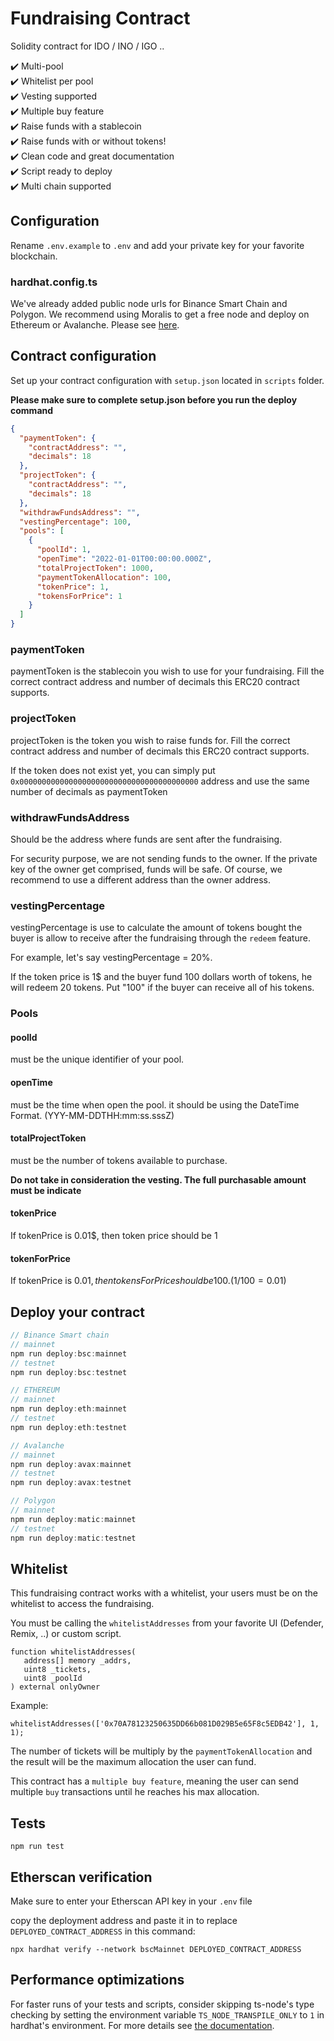 # Fundraising Contract

Solidity contract for IDO / INO / IGO ..

✔️ Multi-pool  
✔️ Whitelist per pool  
✔️ Vesting supported  
✔️ Multiple buy feature  
✔️ Raise funds with a stablecoin  
✔️ Raise funds with or without tokens!  
✔️ Clean code and great documentation  
✔️ Script ready to deploy  
✔️ Multi chain supported

## Configuration

Rename `.env.example` to `.env` and add your private key for your favorite blockchain.

### hardhat.config.ts

We've already added public node urls for Binance Smart Chain and Polygon.
We recommend using Moralis to get a free node and deploy on Ethereum or Avalanche. Please see [here](https://docs.moralis.io/speedy-nodes/connecting-to-rpc-nodes/connect-to-eth-node).

## Contract configuration

Set up your contract configuration with `setup.json` located in `scripts` folder.

**Please make sure to complete setup.json before you run the deploy command**

```json
{
  "paymentToken": {
    "contractAddress": "",
    "decimals": 18
  },
  "projectToken": {
    "contractAddress": "",
    "decimals": 18
  },
  "withdrawFundsAddress": "",
  "vestingPercentage": 100,
  "pools": [
    {
      "poolId": 1,
      "openTime": "2022-01-01T00:00:00.000Z",
      "totalProjectToken": 1000,
      "paymentTokenAllocation": 100,
      "tokenPrice": 1,
      "tokensForPrice": 1
    }
  ]
}
```

### paymentToken

paymentToken is the stablecoin you wish to use for your fundraising. Fill the correct contract address and number of decimals this ERC20 contract supports.

### projectToken

projectToken is the token you wish to raise funds for. Fill the correct contract address and number of decimals this ERC20 contract supports.

If the token does not exist yet, you can simply put `0x0000000000000000000000000000000000000000` address and use the same number of decimals as paymentToken

### withdrawFundsAddress

Should be the address where funds are sent after the fundraising.

For security purpose, we are not sending funds to the owner. If the private key of the owner get comprised, funds will be safe. Of course, we recommend to use a different address than the owner address.

### vestingPercentage

vestingPercentage is use to calculate the amount of tokens bought the buyer is allow to receive after the fundraising through the `redeem` feature.

For example, let's say vestingPercentage = 20%.

If the token price is 1$ and the buyer fund 100 dollars worth of tokens, he will redeem 20 tokens.
Put "100" if the buyer can receive all of his tokens.

### Pools

#### poolId

must be the unique identifier of your pool.

#### openTime

must be the time when open the pool. it should be using the DateTime Format. (YYY-MM-DDTHH:mm:ss.sssZ)

#### totalProjectToken

must be the number of tokens available to purchase.

**Do not take in consideration the vesting. The full purchasable amount must be indicate**

#### tokenPrice

If tokenPrice is 0.01$, then token price should be 1

#### tokenForPrice

If tokenPrice is 0.01$, then tokensForPrice should be 100. (1 / 100 = 0.01$)

## Deploy your contract

```javascript
// Binance Smart chain
// mainnet
npm run deploy:bsc:mainnet
// testnet
npm run deploy:bsc:testnet

// ETHEREUM
// mainnet
npm run deploy:eth:mainnet
// testnet
npm run deploy:eth:testnet

// Avalanche
// mainnet
npm run deploy:avax:mainnet
// testnet
npm run deploy:avax:testnet

// Polygon
// mainnet
npm run deploy:matic:mainnet
// testnet
npm run deploy:matic:testnet
```

## Whitelist

This fundraising contract works with a whitelist, your users must be on the whitelist to access the fundraising.

You must be calling the `whitelistAddresses` from your favorite UI (Defender, Remix, ..) or custom script.

```solidity
function whitelistAddresses(
   address[] memory _addrs,
   uint8 _tickets,
   uint8 _poolId
) external onlyOwner
```

Example:

```solidity
whitelistAddresses(['0x70A78123250635DD66b081D029B5e65F8c5EDB42'], 1, 1);
```

The number of tickets will be multiply by the `paymentTokenAllocation` and the result will be the maximum allocation the user can fund.

This contract has a `multiple buy feature`, meaning the user can send multiple `buy` transactions until he reaches his max allocation.

## Tests

```shell
npm run test
```

## Etherscan verification

Make sure to enter your Etherscan API key in your `.env` file

copy the deployment address and paste it in to replace `DEPLOYED_CONTRACT_ADDRESS` in this command:

```shell
npx hardhat verify --network bscMainnet DEPLOYED_CONTRACT_ADDRESS
```

## Performance optimizations

For faster runs of your tests and scripts, consider skipping ts-node's type checking by setting the environment variable `TS_NODE_TRANSPILE_ONLY` to `1` in hardhat's environment. For more details see [the documentation](https://hardhat.org/guides/typescript.html#performance-optimizations).

